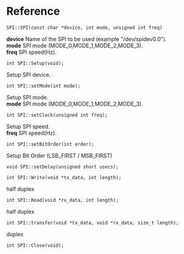 # Reference
```
SPI::SPI(const char *device, int mode, unsigned int freq)
```
**device** Name of the SPI to be used (example "/dev/spidev0.0").\
**mode** SPI mode (MODE_0,MODE_1,MODE_2,MODE_3).\
**freq** SPI speed(Hz).
```
int SPI::Setup(void);
```
Setup SPI device.
```
int SPI::setMode(int mode);
```
Setup SPI mode.\
**mode** SPI mode (MODE_0,MODE_1,MODE_2,MODE_3).
```
int SPI::setClock(unsigned int freq);
```
Setup SPI speed.\
**freq** SPI speed(Hz).
```
int SPI::setBitOrder(int order);
```
Setup Bit Order (LSB_FIRST / MSB_FIRST)
```
void SPI::setDelay(unsigned short usecs);
```
```
int SPI::Write(void *tx_data, int length);
```
half duplex
```
int SPI::Read(void *rx_data, int length);
```
half duplex
```
int SPI::transfer(void *tx_data, void *rx_data, size_t length);
```
duplex
```
int SPI::Close(void);
```
